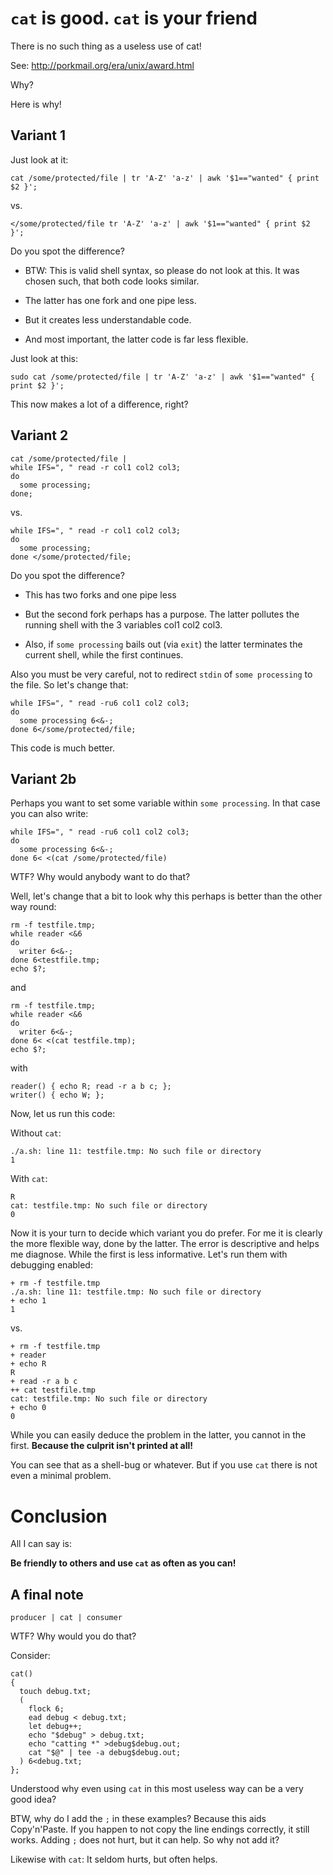 # `cat` is good.  `cat` is your friend

There is no such thing as a useless use of cat!

See: http://porkmail.org/era/unix/award.html

Why?

Here is why!


## Variant 1

Just look at it:

    cat /some/protected/file | tr 'A-Z' 'a-z' | awk '$1=="wanted" { print $2 }';

vs.

    </some/protected/file tr 'A-Z' 'a-z' | awk '$1=="wanted" { print $2 }';

Do you spot the difference?

- BTW: This is valid shell syntax, so please do not look at this.  It was chosen such, that both code looks similar.

- The latter has one fork and one pipe less.

- But it creates less understandable code.

- And most important, the latter code is far less flexible.

Just look at this:

    sudo cat /some/protected/file | tr 'A-Z' 'a-z' | awk '$1=="wanted" { print $2 }';

This now makes a lot of a difference, right?


## Variant 2

    cat /some/protected/file |
    while IFS=", " read -r col1 col2 col3;
    do
      some processing;
    done;

vs.

    while IFS=", " read -r col1 col2 col3;
    do
      some processing;
    done </some/protected/file;

Do you spot the difference?

- This has two forks and one pipe less

- But the second fork perhaps has a purpose.  The latter pollutes the running shell with the 3 variables col1 col2 col3.

- Also, if `some processing` bails out (via `exit`) the latter terminates the current shell, while the first continues.

Also you must be very careful, not to redirect `stdin` of `some processing` to the file.  So let's change that:

    while IFS=", " read -ru6 col1 col2 col3;
    do
      some processing 6<&-;
    done 6</some/protected/file;

This code is much better.

## Variant 2b

Perhaps you want to set some variable within `some processing`.  In that case you can also write:

    while IFS=", " read -ru6 col1 col2 col3;
    do
      some processing 6<&-;
    done 6< <(cat /some/protected/file)

WTF?  Why would anybody want to do that?

Well, let's change that a bit to look why this perhaps is better than the other way round:

    rm -f testfile.tmp;
    while reader <&6
    do
      writer 6<&-;
    done 6<testfile.tmp;
    echo $?;

and

    rm -f testfile.tmp;
    while reader <&6
    do
      writer 6<&-;
    done 6< <(cat testfile.tmp);
    echo $?;

with

    reader() { echo R; read -r a b c; };
    writer() { echo W; };

Now, let us run this code:

Without `cat`:

    ./a.sh: line 11: testfile.tmp: No such file or directory
    1

With `cat`:

    R
    cat: testfile.tmp: No such file or directory
    0

Now it is your turn to decide which variant you do prefer.  For me it is clearly the more flexible way, done by the latter.
The error is descriptive and helps me diagnose.  While the first is less informative.  Let's run them with debugging enabled:

    + rm -f testfile.tmp
    ./a.sh: line 11: testfile.tmp: No such file or directory
    + echo 1
    1

vs.

    + rm -f testfile.tmp
    + reader
    + echo R
    R
    + read -r a b c
    ++ cat testfile.tmp
    cat: testfile.tmp: No such file or directory
    + echo 0
    0

While you can easily deduce the problem in the latter, you cannot in the first.  **Because the culprit isn't printed at all!**

You can see that as a shell-bug or whatever.  But if you use `cat` there is not even a minimal problem.

# Conclusion

All I can say is:

**Be friendly to others and use `cat` as often as you can!**


## A final note

    producer | cat | consumer

WTF?  Why would you do that?

Consider:

    cat()
    {
      touch debug.txt;
      (
        flock 6;
        ead debug < debug.txt;
        let debug++;
        echo "$debug" > debug.txt;
        echo "catting *" >debug$debug.out;
        cat "$@" | tee -a debug$debug.out;
      ) 6<debug.txt;
    };

Understood why even using `cat` in this most useless way can be a very good idea?

BTW, why do I add the `;` in these examples?  Because this aids Copy'n'Paste.
If you happen to not copy the line endings correctly, it still works.
Adding `;` does not hurt, but it can help.  So why not add it?

Likewise with `cat`:  It seldom hurts, but often helps.
